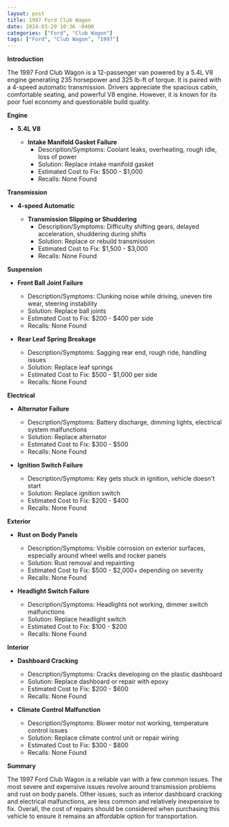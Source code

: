 ```yaml
---
layout: post
title: 1997 Ford Club Wagon
date: 2024-03-29 10:36 -0400
categories: ["Ford", "Club Wagon"]
tags: ["Ford", "Club Wagon", "1997"]
---
```

**Introduction**

The 1997 Ford Club Wagon is a 12-passenger van powered by a 5.4L V8 engine generating 235 horsepower and 325 lb-ft of torque. It is paired with a 4-speed automatic transmission. Drivers appreciate the spacious cabin, comfortable seating, and powerful V8 engine. However, it is known for its poor fuel economy and questionable build quality.

**Engine**

* **5.4L V8**

    * **Intake Manifold Gasket Failure**
        * Description/Symptoms: Coolant leaks, overheating, rough idle, loss of power
        * Solution: Replace intake manifold gasket
        * Estimated Cost to Fix: $500 - $1,000
        * Recalls: None Found

**Transmission**

* **4-speed Automatic**

    * **Transmission Slipping or Shuddering**
        * Description/Symptoms: Difficulty shifting gears, delayed acceleration, shuddering during shifts
        * Solution: Replace or rebuild transmission
        * Estimated Cost to Fix: $1,500 - $3,000
        * Recalls: None Found

**Suspension**

* **Front Ball Joint Failure**
    * Description/Symptoms: Clunking noise while driving, uneven tire wear, steering instability
    * Solution: Replace ball joints
    * Estimated Cost to Fix: $200 - $400 per side
    * Recalls: None Found


* **Rear Leaf Spring Breakage**
    * Description/Symptoms: Sagging rear end, rough ride, handling issues
    * Solution: Replace leaf springs
    * Estimated Cost to Fix: $500 - $1,000 per side
    * Recalls: None Found

**Electrical**

* **Alternator Failure**
    * Description/Symptoms: Battery discharge, dimming lights, electrical system malfunctions
    * Solution: Replace alternator
    * Estimated Cost to Fix: $300 - $500
    * Recalls: None Found

* **Ignition Switch Failure**
    * Description/Symptoms: Key gets stuck in ignition, vehicle doesn't start
    * Solution: Replace ignition switch
    * Estimated Cost to Fix: $200 - $400
    * Recalls: None Found


**Exterior**

* **Rust on Body Panels**
    * Description/Symptoms: Visible corrosion on exterior surfaces, especially around wheel wells and rocker panels
    * Solution: Rust removal and repainting
    * Estimated Cost to Fix: $500 - $2,000+ depending on severity
    * Recalls: None Found

* **Headlight Switch Failure**
    * Description/Symptoms: Headlights not working, dimmer switch malfunctions
    * Solution: Replace headlight switch
    * Estimated Cost to Fix: $100 - $200
    * Recalls: None Found

**Interior**

* **Dashboard Cracking**
    * Description/Symptoms: Cracks developing on the plastic dashboard
    * Solution: Replace dashboard or repair with epoxy
    * Estimated Cost to Fix: $200 - $600
    * Recalls: None Found

* **Climate Control Malfunction**
    * Description/Symptoms: Blower motor not working, temperature control issues
    * Solution: Replace climate control unit or repair wiring
    * Estimated Cost to Fix: $300 - $800
    * Recalls: None Found

**Summary**

The 1997 Ford Club Wagon is a reliable van with a few common issues. The most severe and expensive issues revolve around transmission problems and rust on body panels. Other issues, such as interior dashboard cracking and electrical malfunctions, are less common and relatively inexpensive to fix. Overall, the cost of repairs should be considered when purchasing this vehicle to ensure it remains an affordable option for transportation.
